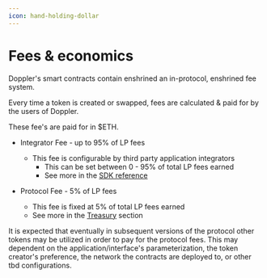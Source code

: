 ```yaml
---
icon: hand-holding-dollar
---
```


# Fees & economics

Doppler's smart contracts contain enshrined an in-protocol, enshrined fee system.&#x20;

Every time a token is created or swapped, fees are calculated & paid for by the users of Doppler.&#x20;

These fee's are paid for in $ETH.&#x20;



*   Integrator Fee - up to 95% of LP fees

    * This fee is configurable by third party application integrators&#x20;
      * This can be set between 0 - 95% of total LP fees earned
      * See more in the [SDK reference](broken-reference)


* Protocol Fee - 5% of LP fees
  * This fee is fixed at 5% of total LP fees earned
  * See more in the [Treasury](broken-reference) section



It is expected that eventually in subsequent versions of the protocol other tokens may be utilized in order to pay for the protocol fees. This may dependent on the application/interface's parameterization, the token creator's preference, the network the contracts are deployed to, or other tbd configurations.

